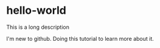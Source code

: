 # hello-world
This is a long description

I'm new to github. Doing this tutorial to learn
more about it.
